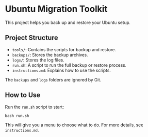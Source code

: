 # Ubuntu Migration Toolkit

This project helps you back up and restore your Ubuntu setup.

## Project Structure

- `tools/`: Contains the scripts for backup and restore.
- `backups/`: Stores the backup archives.
- `logs/`: Stores the log files.
- `run.sh`: A script to run the full backup or restore process.
- `instructions.md`: Explains how to use the scripts.

The `backups` and `logs` folders are ignored by Git.

## How to Use

Run the `run.sh` script to start:

```
bash run.sh
```

This will give you a menu to choose what to do. For more details, see `instructions.md`.
